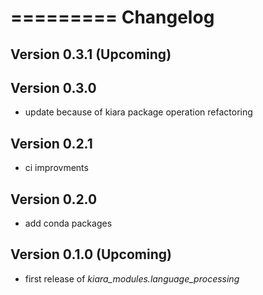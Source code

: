 =========
Changelog
=========

## Version 0.3.1 (Upcoming)

## Version 0.3.0

- update because of kiara package operation refactoring

## Version 0.2.1

- ci improvments

## Version 0.2.0

- add conda packages

## Version 0.1.0 (Upcoming)

- first release of *kiara_modules.language_processing*
